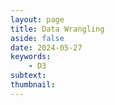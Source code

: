 ```yaml
---
layout: page
title: Data Wrangling
aside: false
date: 2024-05-27
keywords:
    - D3
subtext: 
thumbnail: 
---
```




<script setup>
import dataWrangling from "/components/graphs/dataWrangling.vue";
</script>

<D3PlotContainer>
<dataWrangling />
</D3PlotContainer>

